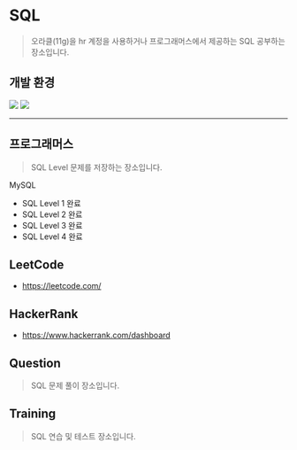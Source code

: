 # SQL
> 오라클(11g)을 hr 계정을 사용하거나 프로그래머스에서 제공하는 SQL 공부하는 장소입니다.

## 개발 환경

<img src="https://img.shields.io/badge/Oracle-F29051?style=for-the-badge&logo=Oracle&logoColor=white"> <img src="https://img.shields.io/badge/SQL Developer-534B86?style=for-the-badge&logo=SQL Developer&logoColor=white">

---

## 프로그래머스
> SQL Level 문제를 저장하는 장소입니다.

MySQL
- SQL Level 1 완료 
- SQL Level 2 완료
- SQL Level 3 완료
- SQL Level 4 완료

## LeetCode

- https://leetcode.com/

## HackerRank

- https://www.hackerrank.com/dashboard

## Question

> SQL 문제 풀이 장소입니다.

## Training

> SQL 연습 및 테스트 장소입니다.